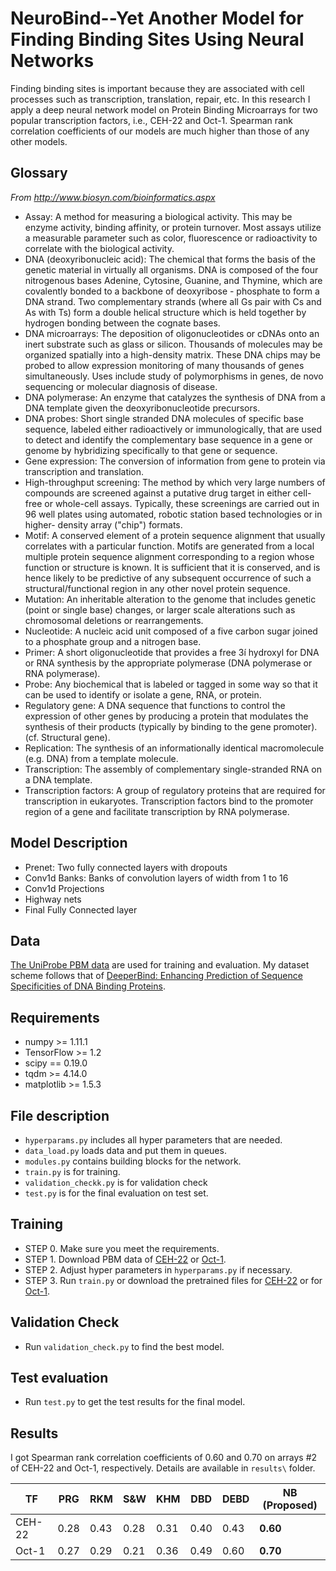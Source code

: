 # NeuroBind--Yet Another Model for Finding Binding Sites Using Neural Networks

Finding binding sites is important because they are associated with cell processes such as transcription, translation, repair, etc. In this research I apply a deep neural network model on Protein Binding Microarrays for two popular transcription factors, i.e., CEH-22 and Oct-1. Spearman rank correlation coefficients of our models are much higher than those of any other models.    

## Glossary
_From http://www.biosyn.com/bioinformatics.aspx_
* Assay: A method for measuring a biological activity. This may be enzyme activity, binding affinity, or protein turnover. Most assays utilize a measurable parameter such as color, fluorescence or radioactivity to correlate with the biological activity.
* DNA (deoxyribonucleic acid): The chemical that forms the basis of the genetic material in virtually all organisms. DNA is composed of the four nitrogenous bases Adenine, Cytosine, Guanine, and Thymine, which are covalently bonded to a backbone of deoxyribose - phosphate to form a DNA strand. Two complementary strands (where all Gs pair with Cs and As with Ts) form a double helical structure which is held together by hydrogen bonding between the cognate bases. 
* DNA microarrays: The deposition of oligonucleotides or cDNAs onto an inert substrate such as glass or silicon. Thousands of molecules may be organized spatially into a high-density matrix. These DNA chips may be probed to allow expression monitoring of many thousands of genes simultaneously. Uses include study of polymorphisms in genes, de novo sequencing or molecular diagnosis of disease.
* DNA polymerase: An enzyme that catalyzes the synthesis of DNA from a DNA template given the deoxyribonucleotide precursors.
* DNA probes: Short single stranded DNA molecules of specific base sequence, labeled either radioactively or immunologically, that are used to detect and identify the complementary base sequence in a gene or genome by hybridizing specifically to that gene or sequence. 
* Gene expression: The conversion of information from gene to protein via transcription and translation. 
* High-throughput screening: The method by which very large numbers of compounds are screened against a putative drug target in either cell-free or whole-cell assays. Typically, these screenings are carried out in 96 well plates using automated, robotic station based technologies or in higher- density array ("chip") formats. 
* Motif: A conserved element of a protein sequence alignment that usually correlates with a particular function. Motifs are generated from a local multiple protein sequence alignment corresponding to a region whose function or structure is known. It is sufficient that it is conserved, and is hence likely to be predictive of any subsequent occurrence of such a structural/functional region in any other novel protein sequence. 
* Mutation: An inheritable alteration to the genome that includes genetic (point or single base) changes, or larger scale alterations such as chromosomal deletions or rearrangements. 
* Nucleotide: A nucleic acid unit composed of a five carbon sugar joined to a phosphate group and a nitrogen base. 
* Primer: A short oligonucleotide that provides a free 3í hydroxyl for DNA or RNA synthesis by the appropriate polymerase (DNA polymerase or RNA polymerase). 
* Probe: Any biochemical that is labeled or tagged in some way so that it can be used to identify or isolate a gene, RNA, or protein. 
* Regulatory gene: A DNA sequence that functions to control the expression of other genes by producing a protein that modulates the synthesis of their products (typically by binding to the gene promoter). (cf. Structural gene). 
* Replication: The synthesis of an informationally identical macromolecule (e.g. DNA) from a template molecule.
* Transcription: The assembly of complementary single-stranded RNA on a DNA template.
* Transcription factors: A group of regulatory proteins that are required for transcription in eukaryotes. Transcription factors bind to the promoter region of a gene and facilitate transcription by RNA polymerase. 

## Model Description
 * Prenet: Two fully connected layers with dropouts
 * Conv1d Banks: Banks of convolution layers of width from 1 to 16
 * Conv1d Projections
 * Highway nets
 * Final Fully Connected layer

## Data
[The UniProbe PBM data](http://thebrain.bwh.harvard.edu/pbms/webworks_pub/index.php) are used for training and evaluation.
My dataset scheme follows that of [DeeperBind: Enhancing Prediction of Sequence Specificities of DNA Binding Proteins](https://arxiv.org/pdf/1611.05777.pdf).

## Requirements
 * numpy >= 1.11.1
 * TensorFlow >= 1.2
 * scipy == 0.19.0
 * tqdm >= 4.14.0
 * matplotlib >= 1.5.3


## File description

 * `hyperparams.py` includes all hyper parameters that are needed.
 * `data_load.py` loads data and put them in queues.
 * `modules.py` contains building blocks for the network.
 * `train.py` is for training.
 * `validation_checkk.py` is for validation check
 * `test.py` is for the final evaluation on test set.

## Training
  * STEP 0. Make sure you meet the requirements.
  * STEP 1. Download PBM data of [CEH-22](http://thebrain.bwh.harvard.edu/pbms/webworks_pub/academic-license.php?file=NBT06/CEH-22/CEH-22.zip) or [Oct-1](http://thebrain.bwh.harvard.edu/pbms/webworks_pub/academic-license.php?file=NBT06/Oct-1/Oct-1.zip).
  * STEP 2. Adjust hyper parameters in `hyperparams.py` if necessary.
  * STEP 3. Run `train.py` or download the pretrained files for [CEH-22](https://u42868014.dl.dropboxusercontent.com/u/42868014/neurobind/log.zip) or for [Oct-1](https://u42868014.dl.dropboxusercontent.com/u/42868014/neurobind/Oct-1/log.zip).


## Validation Check
  * Run `validation_check.py` to find the best model.

## Test evaluation
  * Run `test.py` to get the test results for the final model.

## Results
I got Spearman rank correlation coefficients of 0.60 and 0.70 on arrays #2 of CEH-22 and Oct-1, respectively.
Details are available in `results\` folder.

| TF | PRG | RKM | S&W | KHM | DBD | DEBD | NB (Proposed) |
|--|--|--|--|--|--|--|--|
| CEH-22 | 0.28 | 0.43 | 0.28 | 0.31 | 0.40 | 0.43 | **0.60**|
| Oct-1 | 0.27 | 0.29 | 0.21 | 0.36 | 0.49 | 0.60 | **0.70**|





